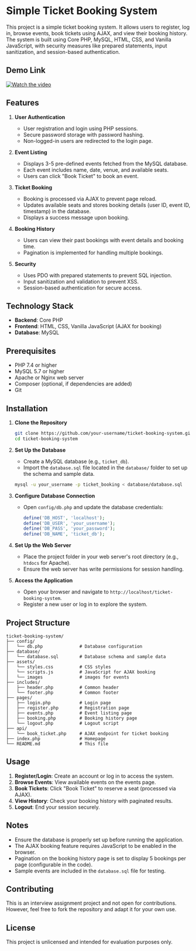 # Simple Ticket Booking System

This project is a simple ticket booking system. It allows users to register, log in, browse events, book tickets using AJAX, and view their booking history. The system is built using Core PHP, MySQL, HTML, CSS, and Vanilla JavaScript, with security measures like prepared statements, input sanitization, and session-based authentication.

## Demo Link 
 
[![Watch the video](https://img.youtube.com/vi/vpxTNz8dlUA/0.jpg)](https://youtu.be/vpxTNz8dlUA)

## Features

1. **User Authentication**
   - User registration and login using PHP sessions.
   - Secure password storage with password hashing.
   - Non-logged-in users are redirected to the login page.

2. **Event Listing**
   - Displays 3-5 pre-defined events fetched from the MySQL database.
   - Each event includes name, date, venue, and available seats.
   - Users can click "Book Ticket" to book an event.

3. **Ticket Booking**
   - Booking is processed via AJAX to prevent page reload.
   - Updates available seats and stores booking details (user ID, event ID, timestamp) in the database.
   - Displays a success message upon booking.

4. **Booking History**
   - Users can view their past bookings with event details and booking time.
   - Pagination is implemented for handling multiple bookings.

5. **Security**
   - Uses PDO with prepared statements to prevent SQL injection.
   - Input sanitization and validation to prevent XSS.
   - Session-based authentication for secure access.

## Technology Stack

- **Backend**: Core PHP
- **Frontend**: HTML, CSS, Vanilla JavaScript (AJAX for booking)
- **Database**: MySQL

## Prerequisites

- PHP 7.4 or higher
- MySQL 5.7 or higher
- Apache or Nginx web server
- Composer (optional, if dependencies are added)
- Git

## Installation

1. **Clone the Repository**
   ```bash
   git clone https://github.com/your-username/ticket-booking-system.git
   cd ticket-booking-system
   ```

2. **Set Up the Database**
   - Create a MySQL database (e.g., `ticket_db`).
   - Import the `database.sql` file located in the `database/` folder to set up the schema and sample data.
   ```bash
   mysql -u your_username -p ticket_booking < database/database.sql
   ```

3. **Configure Database Connection**
   - Open `config/db.php` and update the database credentials:
     ```php
     define('DB_HOST', 'localhost');
     define('DB_USER', 'your_username');
     define('DB_PASS', 'your_password');
     define('DB_NAME', 'ticket_db');
     ```

4. **Set Up the Web Server**
   - Place the project folder in your web server's root directory (e.g., `htdocs` for Apache).
   - Ensure the web server has write permissions for session handling.

5. **Access the Application**
   - Open your browser and navigate to `http://localhost/ticket-booking-system`.
   - Register a new user or log in to explore the system.

## Project Structure

```
ticket-booking-system/
├── config/
│   └── db.php              # Database configuration
├── database/
│   └── database.sql        # Database schema and sample data
├── assets/
│   └── styles.css          # CSS styles
│   └── scripts.js          # JavaScript for AJAX booking
│   └── images              # images for events
├── includes/
│   ├── header.php          # Common header
│   └── footer.php          # Common footer
├── pages/
│   ├── login.php           # Login page
│   ├── register.php        # Registration page
│   ├── events.php          # Event listing page
│   ├── booking.php         # Booking history page
│   └── logout.php          # Logout script
├── api/
│   └── book_ticket.php     # AJAX endpoint for ticket booking
├── index.php               # Homepage
└── README.md               # This file
```

## Usage

1. **Register/Login**: Create an account or log in to access the system.
2. **Browse Events**: View available events on the events page.
3. **Book Tickets**: Click "Book Ticket" to reserve a seat (processed via AJAX).
4. **View History**: Check your booking history with paginated results.
5. **Logout**: End your session securely.

## Notes

- Ensure the database is properly set up before running the application.
- The AJAX booking feature requires JavaScript to be enabled in the browser.
- Pagination on the booking history page is set to display 5 bookings per page (configurable in the code).
- Sample events are included in the `database.sql` file for testing.

## Contributing

This is an interview assignment project and not open for contributions. However, feel free to fork the repository and adapt it for your own use.

## License

This project is unlicensed and intended for evaluation purposes only.
